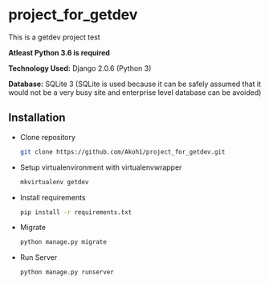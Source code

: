 # project_for_getdev
This is a getdev project test

**Atleast Python 3.6 is required**

**Technology Used:** Django 2.0.6 (Python 3)

**Database:** SQLite 3 (SQLite is used because it can be safely assumed that it would not be a very busy site and enterprise level database can be avoided)


## Installation

- Clone repository

    ```bash
    git clone https://github.com/Akoh1/project_for_getdev.git
    ```

- Setup virtualenvironment with virtualenvwrapper

    ```bash
    mkvirtualenv getdev
    ```

- Install requirements

    ```bash
    pip install -r requirements.txt

- Migrate
    ```bash
    python manage.py migrate
    ```
- Run Server
    ```bash
    python manage.py runserver
    ```    